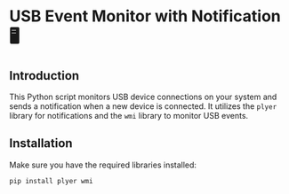 # USB Event Monitor with Notification 🖥️

## Introduction
This Python script monitors USB device connections on your system and sends a notification when a new device is connected. It utilizes the `plyer` library for notifications and the `wmi` library to monitor USB events.

## Installation
Make sure you have the required libraries installed:

```bash
pip install plyer wmi
